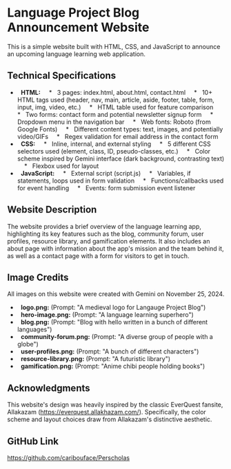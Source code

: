 # Language Project Blog Announcement Website

This is a simple website built with HTML, CSS, and JavaScript to announce an upcoming language learning web application.

## Technical Specifications

*   **HTML:**
    *   3 pages: index.html, about.html, contact.html
    *   10+ HTML tags used (header, nav, main, article, aside, footer, table, form, input, img, video, etc.)
    *   HTML table used for feature comparison 
    *   Two forms: contact form and potential newsletter signup form
    *   Dropdown menu in the navigation bar
    *   Web fonts: Roboto (from Google Fonts)
    *   Different content types: text, images, and potentially video/GIFs
    *   Regex validation for email address in the contact form
*   **CSS:**
    *   Inline, internal, and external styling
    *   5 different CSS selectors used (element, class, ID, pseudo-classes, etc.)
    *   Color scheme inspired by Gemini interface (dark background, contrasting text)
    *   Flexbox used for layout
*   **JavaScript:**
    *   External script (script.js)
    *   Variables, if statements, loops used in form validation
    *   Functions/callbacks used for event handling
    *   Events: form submission event listener

## Website Description

The website provides a brief overview of the language learning app, highlighting its key features such as the blog, community forum, user profiles, resource library, and gamification elements. It also includes an about page with information about the app's mission and the team behind it, as well as a contact page with a form for visitors to get in touch.

## Image Credits

All images on this website were created with Gemini on November 25, 2024.

*   **logo.png:** (Prompt: "A medieval logo for Langauge Project Blog") 
*   **hero-image.png:** (Prompt: "A language learning superhero")
*   **blog.png:** (Prompt: "Blog with hello written in a bunch of different languages") 
*   **community-forum.png:** (Prompt: "A diverse group of people with a globe")
*   **user-profiles.png:** (Prompt: "A bunch of different characters")
*   **resource-library.png:** (Prompt: "A futuristic library")
*   **gamification.png:** (Prompt: "Anime chibi people holding books") 

## Acknowledgments

This website's design was heavily inspired by the classic EverQuest fansite, Allakazam (https://everquest.allakhazam.com/). Specifically, the color scheme and layout choices draw from Allakazam's distinctive aesthetic. 

## GitHub Link

https://github.com/caribouface/Perscholas
